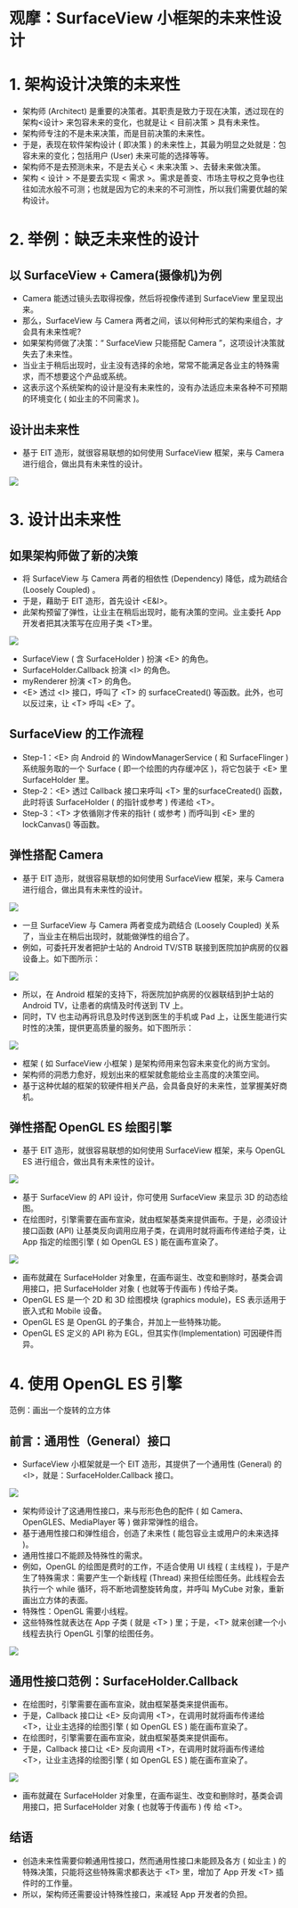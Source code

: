 # 观摩：SurfaceView 小框架的未来性设计

# 1. 架构设计决策的未来性

* 架构师 (Architect) 是重要的决策者。其职责是致力于现在决策，透过现在的架构<设计> 来包容未来的变化，也就是让 < 目前决策 > 具有未来性。
* 架构师专注的不是未来决策，而是目前决策的未来性。
* 于是，表现在软件架构设计 ( 即决策 ) 的未来性上，其最为明显之处就是：包容未来的变化；包括用户 (User) 未来可能的选择等等。
* 架构师不是去预测未来，不是去关心 < 未来决策 >、去替未来做决策。
* 架构 < 设计 > 不是要去实现 < 需求 >。需求是善变、市场主导权之竞争也往往如流水般不可测；也就是因为它的未来的不可测性，所以我们需要优越的架构设计。

# 2. 举例：缺乏未来性的设计

## 以 SurfaceView + Camera(摄像机)为例

* Camera 能透过镜头去取得视像，然后将视像传递到 SurfaceView 里呈现出来。
* 那么，SurfaceView 与 Camera 两者之间，该以何种形式的架构来组合，才会具有未来性呢? 
* 如果架构师做了决策：“ SurfaceView 只能搭配 Camera ”，这项设计决策就失去了未来性。
* 当业主于稍后出现时，业主没有选择的余地，常常不能满足各业主的特殊需求，而不想要这个产品或系统。
* 这表示这个系统架构的设计是没有未来性的，没有办法适应未来各种不可预期的环境变化 ( 如业主的不同需求 )。

## 设计出未来性

* 基于 EIT 造形，就很容易联想的如何使用 SurfaceView 框架，来与 Camera 进行组合，做出具有未来性的设计。

![](image/camera未来.png)

# 3. 设计出未来性

## 如果架构师做了新的决策

* 将 SurfaceView 与 Camera 两者的相依性 (Dependency) 降低，成为疏结合 (Loosely Coupled) 。
* 于是，藉助于 EIT 造形，首先设计 <E&I>。
* 此架构预留了弹性，让业主在稍后出现时，能有决策的空间。业主委托 App 开发者把其决策写在应用子类 \<T>里。

![](image/surfaceeit.png)

* SurfaceView ( 含 SurfaceHolder ) 扮演 \<E> 的角色。 
* SurfaceHolder.Callback 扮演 \<I> 的角色。
*  myRenderer 扮演 \<T> 的角色。
* \<E> 透过 \<I> 接口，呼叫了 \<T> 的 surfaceCreated() 等函数。此外，也可以反过来，让 \<T> 呼叫 \<E> 了。

## SurfaceView 的工作流程

* Step-1：\<E> 向 Android 的 WindowManagerService ( 和 SurfaceFlinger ) 系统服务取的一个 Surface ( 即一个绘图的内存缓冲区 )，将它包装于 \<E> 里 SurfaceHolder 里。
* Step-2：\<E> 透过 Callback 接口来呼叫 \<T> 里的surfaceCreated() 函数，此时将该 SurfaceHolder ( 的指针或参考 ) 传递给 \<T>。
* Step-3：\<T> 才依循刚才传来的指针 ( 或参考 ) 而呼叫到 \<E> 里的 lockCanvas() 等函数。

## 弹性搭配 Camera

* 基于 EIT 造形，就很容易联想的如何使用 SurfaceView 框架，来与 Camera 进行组合，做出具有未来性的设计。

![](image/搭配camera.png)

* 一旦 SurfaceView 与 Camera 两者变成为疏结合 (Loosely Coupled) 关系了，当业主在稍后出现时，就能做弹性的组合了。
* 例如，可委托开发者把护士站的 Android TV/STB 联接到医院加护病房的仪器设备上。如下图所示：

![](image/医疗.png)

* 所以，在 Android 框架的支持下，将医院加护病房的仪器联结到护士站的 Android TV，让患者的病情及时传送到 TV 上。
* 同时，TV 也主动再将讯息及时传送到医生的手机或 Pad 上，让医生能进行实时性的决策，提供更高质量的服务。如下图所示：

![](image/医疗图.png)

* 框架 ( 如 SurfaceView 小框架 ) 是架构师用来包容未来变化的尚方宝剑。
* 架构师的洞悉力愈好，规划出来的框架就愈能给业主高度的决策空间。
* 基于这种优越的框架的软硬件相关产品，会具备良好的未来性，並掌握美好商机。

## 弹性搭配 OpenGL ES 绘图引擎

* 基于 EIT 造形，就很容易联想的如何使用 SurfaceView 框架，来与 OpenGL ES 进行组合，做出具有未来性的设计。

![](image/opengl.png)

* 基于 SurfaceView 的 API 设计，你可使用 SurfaceView 来显示 3D 的动态绘图。
* 在绘图时，引擎需要在画布宣染，就由框架基类来提供画布。于是，必须设计接口函数 (API) 让基类反向调用应用子类，在调用时就将画布传递给子类，让 App 指定的绘图引擎 ( 如 OpenGL ES ) 能在画布宣染了。

![](image/sfcallback.png)

* 画布就藏在 SurfaceHolder 对象里，在画布诞生、改变和删除时，基类会调用接口，把 SurfaceHolder 对象 ( 也就等于传画布 ) 传给子类。
* OpenGL ES 是一个 2D 和 3D 绘图模块 (graphics module)，ES 表示适用于嵌入式和 Mobile 设备。
* OpenGL ES 是 OpenGL 的子集合，并加上一些特殊功能。
* OpenGL ES 定义的 API 称为 EGL，但其实作(Implementation) 可因硬件而异。

# 4. 使用 OpenGL ES 引擎

范例：画出一个旋转的立方体

## 前言：通用性（General）接口

* SurfaceView 小框架就是一个 EIT 造形，其提供了一个通用性 (General) 的 \<I>，就是：SurfaceHolder.Callback 接口。

![](image/通用性接口.png)

* 架构师设计了这通用性接口，来与形形色色的配件 ( 如 Camera、OpenGLES、MediaPlayer 等 ) 做非常弹性的组合。
* 基于通用性接口和弹性组合，创造了未来性 ( 能包容业主或用户的未来选择 )。
* 通用性接口不能顾及特殊性的需求。
* 例如，OpenGL 的绘图是费时的工作，不适合使用 UI 线程 ( 主线程 )，于是产生了特殊需求：需要产生一个新线程 (Thread) 来担任绘图任务。此线程会去执行一个 while 循环，将不断地调整旋转角度，并呼叫 MyCube 对象，重新画出立方体的表面。
* 特殊性：OpenGL 需要小线程。
* 这些特殊性就表达在 App 子类 ( 就是 \<T> ) 里；于是，\<T> 就来创建一个小线程去执行 OpenGL 引擎的绘图任务。

![](image/myrenderer.png)

## 通用性接口范例：SurfaceHolder.Callback

* 在绘图时，引擎需要在画布宣染，就由框架基类来提供画布。
* 于是，Callback 接口让 \<E> 反向调用 \<T>，在调用时就将画布传递给 \<T>，让业主选择的绘图引擎 ( 如 OpenGL ES ) 能在画布宣染了。
* 在绘图时，引擎需要在画布宣染，就由框架基类来提供画布。
* 于是，Callback 接口让 \<E> 反向调用 \<T>，在调用时就将画布传递给 \<T>，让业主选择的绘图引擎 ( 如 OpenGL ES ) 能在画布宣染了。

![](image/接口函数.png)

* 画布就藏在 SurfaceHolder 对象里，在画布诞生、改变和删除时，基类会调用接口，把 SurfaceHolder 对象 ( 也就等于传画布 ) 传 给 \<T>。

## 结语

* 创造未来性需要仰赖通用性接口，然而通用性接口未能顾及各方 ( 如业主 ) 的特殊决策，只能将这些特殊需求都表达于 \<T> 里，增加了 App 开发 \<T> 插件时的工作量。
* 所以，架构师还需要设计特殊性接口，来减轻 App 开发者的负担。